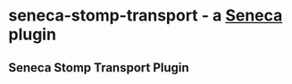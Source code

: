 seneca-stomp-transport - a [Seneca](http://senecajs.org) plugin
======================================================

## Seneca Stomp Transport Plugin


